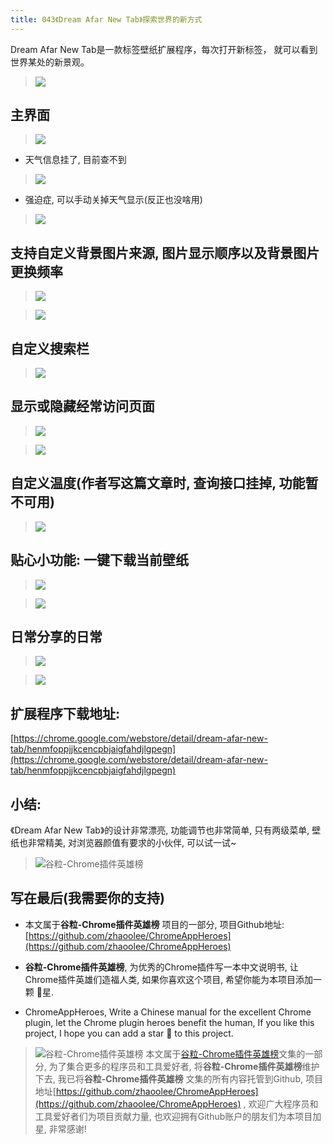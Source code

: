 ```yaml
---
title: 043《Dream Afar New Tab》探索世界的新方式
---
```

Dream Afar New Tab是一款标签壁纸扩展程序，每次打开新标签， 就可以看到世界某处的新景观。

> ![](https://www.v2fy.com/asset/043_dream_afar_new_tab/7050704269aa4d918e9c12acf0404072.gif)


## 主界面

> ![](https://www.v2fy.com/asset/043_dream_afar_new_tab/71cce43ea705436c97d7978ffe845af8.png)

- 天气信息挂了, 目前查不到

> ![](https://www.v2fy.com/asset/043_dream_afar_new_tab/0817a4426504404b83dc8e6d32d14c8c.png)

- 强迫症, 可以手动关掉天气显示(反正也没啥用)
> ![](https://www.v2fy.com/asset/043_dream_afar_new_tab/e9fae150b1094b0095f18f3e183871e1.gif)


## 支持自定义背景图片来源, 图片显示顺序以及背景图片更换频率
> ![](https://www.v2fy.com/asset/043_dream_afar_new_tab/61a4b23092a244cca207ed1962bb13dd.gif)

> ![](https://www.v2fy.com/asset/043_dream_afar_new_tab/9a5a0ceb14a54196a079eda4576cdb10.png)

## 自定义搜索栏

> ![](https://www.v2fy.com/asset/043_dream_afar_new_tab/564e43cdcd294ff093e318e8d7207ecb.gif)

## 显示或隐藏经常访问页面

> ![](https://www.v2fy.com/asset/043_dream_afar_new_tab/72a16cd2f29b4920a849b3eec3deaced.png)

> ![](https://www.v2fy.com/asset/043_dream_afar_new_tab/7b1ce64dbf83478ebc55ddd70d0d155b.png)

## 自定义温度(作者写这篇文章时, 查询接口挂掉, 功能暂不可用)

> ![](https://www.v2fy.com/asset/043_dream_afar_new_tab/2b14a5ed7c86434cb7eaa929d6b28a5d.png)

## 贴心小功能: 一键下载当前壁纸

> ![](https://www.v2fy.com/asset/043_dream_afar_new_tab/a7a279359a874b9194caa9989b714142.gif)

> ![](https://www.v2fy.com/asset/043_dream_afar_new_tab/ef69c977a2054110bac44de9f51ffa44.jpeg)

## 日常分享的日常

> ![](https://www.v2fy.com/asset/043_dream_afar_new_tab/a019e9d8ab514dbe9a232b4ebc09c712.png)

> ![](https://www.v2fy.com/asset/043_dream_afar_new_tab/6fd6349a1c6d4f07a1365fa4e6ab2ad1.png)



## 扩展程序下载地址:
[https://chrome.google.com/webstore/detail/dream-afar-new-tab/henmfoppjjkcencpbjaigfahdjlgpegn](https://chrome.google.com/webstore/detail/dream-afar-new-tab/henmfoppjjkcencpbjaigfahdjlgpegn)

## 小结:

《Dream Afar New Tab》的设计非常漂亮, 功能调节也非常简单, 只有两级菜单, 壁纸也非常精美, 对浏览器颜值有要求的小伙伴, 可以试一试~

> ![谷粒-Chrome插件英雄榜](https://www.v2fy.com/asset/043_dream_afar_new_tab/479259c66ffa4f16aa08fc4b57849aa2.jpeg)


## 写在最后(我需要你的支持)

- 本文属于**谷粒-Chrome插件英雄榜** 项目的一部分, 项目Github地址: [https://github.com/zhaoolee/ChromeAppHeroes](https://github.com/zhaoolee/ChromeAppHeroes)

- **谷粒-Chrome插件英雄榜**, 为优秀的Chrome插件写一本中文说明书, 让Chrome插件英雄们造福人类, 如果你喜欢这个项目, 希望你能为本项目添加一颗 🌟星.

- ChromeAppHeroes, Write a Chinese manual for the excellent Chrome plugin, let the Chrome plugin heroes benefit the human, If you like this project, I hope you can add a star 🌟 to this project.
> ![谷粒-Chrome插件英雄榜](https://www.v2fy.com/asset/043_dream_afar_new_tab/479259c66ffa4f16aa08fc4b57849aa2.jpeg)
本文属于[谷粒-Chrome插件英雄榜](https://www.jianshu.com/nb/27879124)文集的一部分, 为了集合更多的程序员和工具爱好者, 将**谷粒-Chrome插件英雄榜**维护下去, 我已将**谷粒-Chrome插件英雄榜** 文集的所有内容托管到Github, 项目地址[https://github.com/zhaoolee/ChromeAppHeroes](https://github.com/zhaoolee/ChromeAppHeroes) , 欢迎广大程序员和工具爱好者们为项目贡献力量, 也欢迎拥有Github账户的朋友们为本项目加星, 非常感谢!


